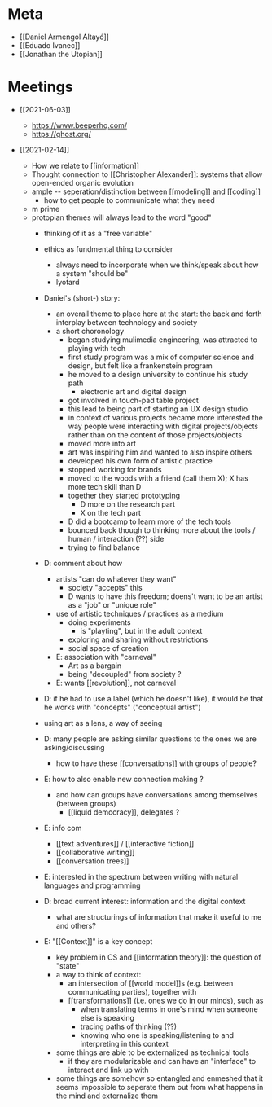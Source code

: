 
# Meta
- [[Daniel Armengol Altayó]]
- [[Eduado Ivanec]]
- [[Jonathan the Utopian]]

# Meetings

- [[2021-06-03]]
	- https://www.beeperhq.com/
	- https://ghost.org/

- [[2021-02-14]]
	- How we relate to [[information]]
	- Thought connection to [[Christopher Alexander]]: systems that allow open-ended organic evolution 
	- ample -- seperation/distinction between [[modeling]] and [[coding]]
		- how to get people to communicate what they need
	- m prime
	- protopian themes will always lead to the word "good"
		- thinking of it as a "free variable"
		- ethics as fundmental thing to consider
			- always need to incorporate when we think/speak about how a system "should be"
			- lyotard
		- Daniel's (short-) story:
			- an overall theme to place here at the start: the back and forth interplay between technology and society
			- a short choronology
				- began studying mulimedia engineering, was attracted to playing with tech
				- first study program was a mix of computer science and design, but felt like a frankenstein program
				- he moved to a design university to continue his study path
					- electronic art and digital design
				- got involved in touch-pad table project
				- this lead to being part of starting an UX design studio
				- in context of various projects became more interested the way people were interacting with digital projects/objects rather than on the content of those projects/objects
				- moved more into art
				- art was inspiring him and wanted to also inspire others 
				- developed his own form of artistic practice
				- stopped working for brands
				- moved to the woods with a friend (call them X); X has more tech skill than D
				- together they started prototyping 
					- D more on the research part
					- X on the tech part
				- D did a bootcamp to learn more of the tech tools
				- bounced back though to thinking more about the tools / human / interaction (??) side
				- trying to find balance
				
				
		- D: comment about how
			- artists "can do whatever they want"
				- society "accepts" this
				- D wants to have this freedom; doens't want to be an artist as a "job" or "unique role"
			- use of artistic techniques / practices as a medium
				- doing experiments
					- is "playting", but in the adult context
				- exploring  and sharing without restrictions
				- social space of creation
			- E: association with "carneval"
				- Art as a bargain 
				- being "decoupled" from society ? 
			- E: wants [[revolution]], not carneval
		- D: if he had to use a label (which he doesn't like), it would be that he works with "concepts" ("conceptual artist")
		- using art as a lens, a way of seeing


		- D: many people are asking similar questions to the ones we are asking/discussing
			- how to have these [[conversations]] with groups of people? 
		- E: how to also enable new connection making ? 
			- and how can groups have conversations among themselves (between groups)
				- [[liquid democracy]], delegates ?
		- E: info com 
			- [[text adventures]] / [[interactive fiction]]
			- [[collaborative writing]]
			- [[conversation trees]]
		- E: interested in the spectrum between writing with natural languages and programming
		- D: broad current interest: information and the digital context
			- what are structurings of information that make it useful to me and others? 
		- E: "[[Context]]" is a key concept
			- key problem in CS and [[information theory]]: the question of "state"
			- a way to think of context: 
				- an intersection of [[world model]]s (e.g. between communicating parties), together with
				- [[transformations]] (i.e. ones we do in our minds), such as
					- when translating terms in one's mind when someone else is speaking
					- tracing paths of thinking (??)
					- knowing who one is speaking/listening to and interpreting in this context
			- some things are able to be externalized as technical tools
				- if they are modularizable and can have an "interface" to interact and link up with
			- some things are somehow so entangled and enmeshed that it seems impossible to seperate them out from what happens in the mind and externalize them 
